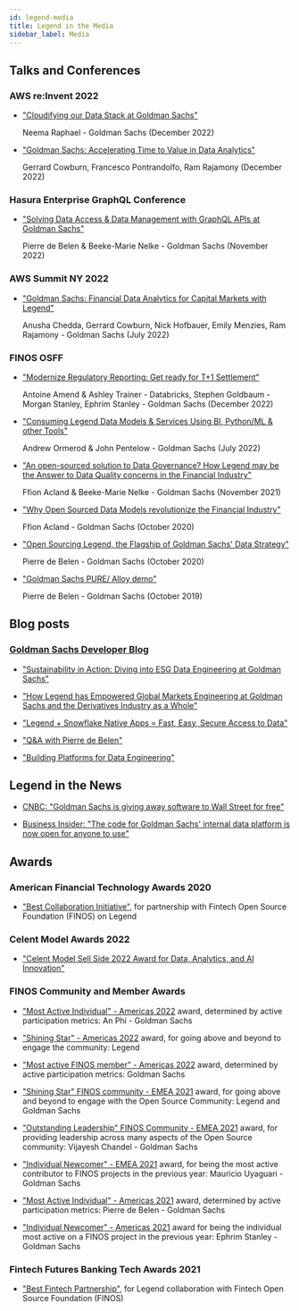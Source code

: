 ```yaml
---
id: legend-media
title: Legend in the Media
sidebar_label: Media
---
```


## Talks and Conferences

### AWS re:Invent 2022 
- ["Cloudifying our Data Stack at Goldman Sachs"](https://www.youtube.com/watch?v=pnPHEOlRcHQ)

    Neema Raphael - Goldman Sachs (December 2022)

- ["Goldman Sachs: Accelerating Time to Value in Data Analytics"](https://www.youtube.com/watch?v=v02GXhR5dGY)
    
    Gerrard Cowburn, Francesco Pontrandolfo, Ram Rajamony (December 2022)

### Hasura Enterprise GraphQL Conference 
- ["Solving Data Access & Data Management with GraphQL APIs at Goldman Sachs"](https://hasura.io/enterprisegraphql/solving-data-access-and-data-management-with-graphql-apis-at-goldman-sachs/?aliId=success_submit)

    Pierre de Belen & Beeke-Marie Nelke - Goldman Sachs (November 2022)

### AWS Summit NY 2022
- ["Goldman Sachs: Financial Data Analytics for Capital Markets with Legend"](https://www.youtube.com/watch?v=qqcMv1lXYco)

    Anusha Chedda, Gerrard Cowburn, Nick Hofbauer, Emily Menzies, Ram Rajamony - Goldman Sachs (July 2022)

### FINOS OSFF
- ["Modernize Regulatory Reporting: Get ready for T+1 Settlement"](https://www.youtube.com/watch?v=9NisVenRKW4)

    Antoine Amend & Ashley Trainer - Databricks, Stephen Goldbaum - Morgan Stanley, Ephrim Stanley - Goldman Sachs (December 2022)

- ["Consuming Legend Data Models & Services Using BI, Python/ML & other Tools"](https://www.youtube.com/watch?v=rm-mAohz6NQ)

    Andrew Ormerod & John Pentelow - Goldman Sachs (July 2022)

- ["An open-sourced solution to Data Governance? How Legend may be the Answer to Data Quality concerns in the Financial Industry"](https://www.youtube.com/watch?v=9qIq0mHKQeY)

    Ffion Acland & Beeke-Marie Nelke - Goldman Sachs (November 2021)

- ["Why Open Sourced Data Models revolutionize the Financial Industry"](https://www.youtube.com/watch?v=6rUm7dN9pfU)

    Ffion Acland - Goldman Sachs (October 2020)

- ["Open Sourcing Legend, the Flagship of Goldman Sachs' Data Strategy"](https://www.youtube.com/watch?v=93c966jNzYo)

    Pierre de Belen - Goldman Sachs (October 2020)

- ["Goldman Sachs PURE/ Alloy demo"](https://www.youtube.com/watch?v=na4DCgvdDJ4)

    Pierre de Belen - Goldman Sachs (October 2019)

## Blog posts

### [Goldman Sachs Developer Blog](https://developer.gs.com/blog/posts)

- ["Sustainability in Action: Diving into ESG Data Engineering at Goldman Sachs"](https://developer.gs.com/blog/posts/sustainability-in-action-diving-into-esg-data-engineering) 

- ["How Legend has Empowered Global Markets Engineering at Goldman Sachs and the Derivatives Industry as a Whole"](https://developer.gs.com/blog/posts/how-legend-has-empowered-global-markets-engineering) 

- ["Legend + Snowflake Native Apps = Fast, Easy, Secure Access to Data"](https://developer.gs.com/blog/posts/legend-plus-snowflake-native-apps) 

- ["Q&A with Pierre de Belen"](https://developer.gs.com/blog/posts/q-and-a-with-pierre-legend) 

- ["Building Platforms for Data Engineering"](https://developer.gs.com/blog/posts/legend_data_engineering_platforms) 

## Legend in the News

- [CNBC: "Goldman Sachs is giving away software to Wall Street for free"](https://www.cnbc.com/2019/11/20/goldman-sachs-is-giving-away-software-to-wall-street-for-free.html) 

- [Business Insider: "The code for Goldman Sachs' internal data platform is now open for anyone to use"](https://www.businessinsider.com/code-for-goldmans-data-platform-legend-open-sharing-github-2020-10?r=US&IR=T)

## Awards

### American Financial Technology Awards 2020 

- ["Best Collaboration Initiative"](https://www.aftas.org/past-winners), for partnership with Fintech Open Source Foundation (FINOS) on Legend

### Celent Model Awards 2022

- ["Celent Model Sell Side 2022 Award for Data, Analytics, and AI Innovation"](https://www.celent.com/insights/163262822)

### FINOS Community and Member Awards 

- ["Most Active Individual" - Americas 2022](https://www.finos.org/blog/congratulations-to-the-finos-americas-member-and-community-award-winners-2022) award, determined by active participation metrics: An Phi - Goldman Sachs 

- ["Shining Star" - Americas 2022](https://www.finos.org/blog/congratulations-to-the-finos-americas-member-and-community-award-winners-2022) award, for going above and beyond to engage the community: Legend

- ["Most active FINOS member" - Americas 2022](https://www.finos.org/blog/congratulations-to-the-finos-americas-member-and-community-award-winners-2022) award, determined by active participation metrics: Goldman Sachs 

- ["Shining Star" FINOS community -  EMEA 2021](https://www.finos.org/blog/congratulations-to-the-finos-emea-member-and-community-awards-2021) award, for going above and beyond to engage with the Open Source Community: Legend and Goldman Sachs

- ["Outstanding Leadership" FINOS Community -  EMEA 2021](https://www.finos.org/blog/congratulations-to-the-finos-emea-member-and-community-awards-2021) award, for providing leadership across many aspects of the Open Source community: Vijayesh Chandel - Goldman Sachs

- ["Individual Newcomer" -  EMEA 2021](https://www.finos.org/blog/congratulations-to-the-finos-emea-member-and-community-awards-2021) award, for being the most active contributor to FINOS projects in the previous year: Mauricio Uyaguari - Goldman Sachs

- ["Most Active Individual" - Americas 2021](https://www.finos.org/blog/congratulations-to-the-finos-americas-member-and-community-award-winners-2021) award, determined by active participation metrics: Pierre de Belen - Goldman Sachs

- ["Individual Newcomer" - Americas 2021](https://www.finos.org/blog/congratulations-to-the-finos-americas-member-and-community-award-winners-2021) award for being the individual most active on a FINOS project in the previous year: Ephrim Stanley - Goldman Sachs

### Fintech Futures Banking Tech Awards 2021

- ["Best Fintech Partnership"](https://www.fintechfutures.com/2021/11/congratulations-to-this-years-banking-tech-awards-winners/), for Legend collaboration with Fintech Open Source Foundation (FINOS)